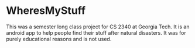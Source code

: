 WheresMyStuff
=============
This was a semester long class project for CS 2340 at Georgia Tech. It is an android app to help people find their stuff after natural disasters. It was for purely educational reasons and is not used.
